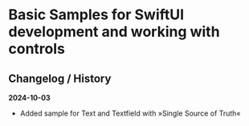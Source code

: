 # Basic Samples for SwiftUI development and working with controls #

## Changelog / History

**2024-10-03**
- Added sample for Text and Textfield with »Single Source of Truth«
